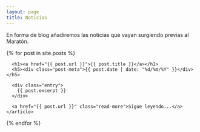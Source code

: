 ```yaml
---
layout: page
title: Noticias
---
```

En forma de blog añadiremos las noticias que vayan surgiendo previas al Maratón.

<div class="posts">
  {% for post in site.posts %}
    <article class="post">

      <h1><a href="{{ post.url }}">{{ post.title }}</a></h1>
      <h5><div class="post-meta">{{ post.date | date: "%d/%m/%Y" }}</div></h5>

      <div class="entry">
        {{ post.excerpt }}
      </div>

      <a href="{{ post.url }}" class="read-more">Sigue leyendo...</a>
    </article>
  {% endfor %}
</div>
